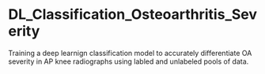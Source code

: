 # DL_Classification_Osteoarthritis_Severity
Training a deep learnign classification model to accurately differentiate OA severity in AP knee radiographs using labled and unlabeled pools of data.

